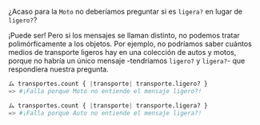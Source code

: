 ¿Acaso para la `Moto` no deberíamos preguntar si es `ligera?` en lugar de `ligero?`?

¡Puede ser! Pero si los mensajes se llaman distinto, no podemos tratar polimórficamente a los objetos. Por ejemplo, no podríamos saber cuántos medios de transporte ligeros hay en una colección de autos y motos, porque no habría un único mensaje -tendríamos `ligero?` y `ligera?`- que respondiera nuestra pregunta.

```python
ム transportes.count { |transporte| transporte.ligero? }
=> #¡Falla porque Moto no entiende el mensaje ligero?!

ム transportes.count { |transporte| transporte.ligera? }
=> #¡Falla porque Auto no entiende el mensaje ligera?!
```
